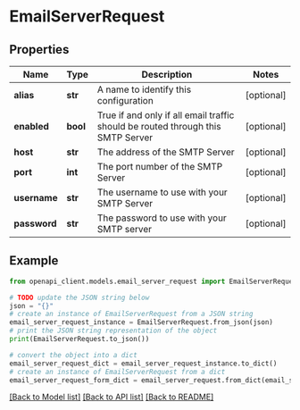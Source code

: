 # EmailServerRequest


## Properties

Name | Type | Description | Notes
------------ | ------------- | ------------- | -------------
**alias** | **str** | A name to identify this configuration | [optional] 
**enabled** | **bool** | True if and only if all email traffic should be routed through this SMTP Server | [optional] 
**host** | **str** | The address of the SMTP Server | [optional] 
**port** | **int** | The port number of the SMTP Server | [optional] 
**username** | **str** | The username to use with your SMTP Server | [optional] 
**password** | **str** | The password to use with your SMTP server | [optional] 

## Example

```python
from openapi_client.models.email_server_request import EmailServerRequest

# TODO update the JSON string below
json = "{}"
# create an instance of EmailServerRequest from a JSON string
email_server_request_instance = EmailServerRequest.from_json(json)
# print the JSON string representation of the object
print(EmailServerRequest.to_json())

# convert the object into a dict
email_server_request_dict = email_server_request_instance.to_dict()
# create an instance of EmailServerRequest from a dict
email_server_request_form_dict = email_server_request.from_dict(email_server_request_dict)
```
[[Back to Model list]](../README.md#documentation-for-models) [[Back to API list]](../README.md#documentation-for-api-endpoints) [[Back to README]](../README.md)


